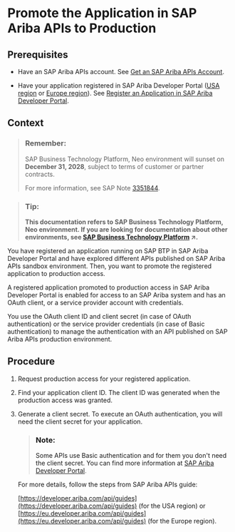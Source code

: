 <!-- loio092c0ffec9fd488c807730f171ddfed6 -->

# Promote the Application in SAP Ariba APIs to Production



<a name="loio092c0ffec9fd488c807730f171ddfed6__prereq_scq_5c1_p1b"/>

## Prerequisites

-   Have an SAP Ariba APIs account. See [Get an SAP Ariba APIs Account](get-an-sap-ariba-apis-account-f7dbeb2.md).

-   Have your application registered in SAP Ariba Developer Portal \([USA region](https://developer.ariba.com/api/) or [Europe region](https://eu.developer.ariba.com/api/)\). See [Register an Application in SAP Ariba Developer Portal](register-an-application-in-sap-ariba-developer-portal-4616b20.md).




## Context

> ### Remember:  
> SAP Business Technology Platform, Neo environment will sunset on **December 31, 2028**, subject to terms of customer or partner contracts.
> 
> For more information, see SAP Note [3351844](https://me.sap.com/notes/3351844).

> ### Tip:  
> **This documentation refers to SAP Business Technology Platform, Neo environment. If you are looking for documentation about other environments, see [SAP Business Technology Platform](https://help.sap.com/viewer/65de2977205c403bbc107264b8eccf4b/Cloud/en-US/6a2c1ab5a31b4ed9a2ce17a5329e1dd8.html "SAP Business Technology Platform (SAP BTP) is an integrated offering comprised of the following technology portfolios: application development; process automation; integration; data, analytics, and enterprise planning; artificial intelligence. The platform offers users the ability to turn data into business value, compose end-to-end business processes, connect entire IT landscapes, and personalize, build and extend SAP applications. This reduces the overall total cost of ownership maintaining SAP landscapes and third-party software across end-to-end business processes.") :arrow_upper_right:.**

You have registered an application running on SAP BTP in SAP Ariba Developer Portal and have explored different APIs published on SAP Ariba APIs sandbox environment. Then, you want to promote the registered application to production access.

A registered application promoted to production access in SAP Ariba Developer Portal is enabled for access to an SAP Ariba system and has an OAuth client, or a service provider account with credentials.

You use the OAuth client ID and client secret \(in case of OAuth authentication\) or the service provider credentials \(in case of Basic authentication\) to manage the authentication with an API published on SAP Ariba APIs production environment.



<a name="loio092c0ffec9fd488c807730f171ddfed6__steps_btg_jcg_j1b"/>

## Procedure

1.  Request production access for your registered application.

2.  Find your application client ID. The client ID was generated when the production access was granted.

3.  Generate a client secret. To execute an OAuth authentication, you will need the client secret for your application.

    > ### Note:  
    > Some APIs use Basic authentication and for them you don't need the client secret. You can find more information at [SAP Ariba Developer Portal](https://developer.ariba.com/api/welcome).

    For more details, follow the steps from SAP Ariba APIs guide:

    [https://developer.ariba.com/api/guides](https://developer.ariba.com/api/guides) \(for the USA region\) or [https://eu.developer.ariba.com/api/guides](https://eu.developer.ariba.com/api/guides) \(for the Europe region\).


